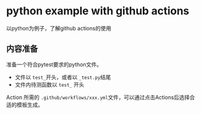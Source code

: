 # python example with github actions

以python为例子，了解github actions的使用

## 内容准备

准备一个符合pytest要求的python文件。

* 文件以 `test_`开头，或者以 `_test.py`结尾
* 文件内待测函数以 `test_` 开头

Action 所需的 `.github/workflows/xxx.yml`文件，可以通过点击Actions后选择合适的模板生成。

